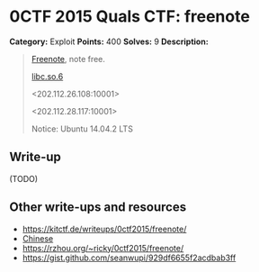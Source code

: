 # 0CTF 2015 Quals CTF: freenote

**Category:** Exploit
**Points:** 400
**Solves:** 9
**Description:** 

> [Freenote](freenote), note free.
>
> [libc.so.6](libc.so.6_1)
>
> <202.112.26.108:10001>
>
> <202.112.28.117:10001>
> 
> Notice: Ubuntu 14.04.2 LTS

## Write-up

(TODO)

## Other write-ups and resources

* <https://kitctf.de/writeups/0ctf2015/freenote/>
* [Chinese](http://winesap.logdown.com/posts/258859-0ctf-2015-freenode-write-up)
* <https://rzhou.org/~ricky/0ctf2015/freenote/>
* <https://gist.github.com/seanwupi/929df6655f2acdbab3ff>
